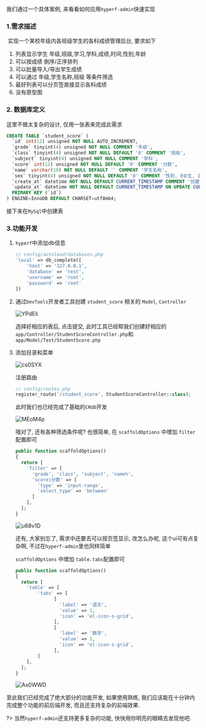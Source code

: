 我们通过一个具体案例, 来看看如何应用`hyperf-admin`快速实现

### 1.需求描述

​	实现一个某校年级内各班级学生的各科成绩管理后台, 要求如下

1.  列表显示学生 年级,班级,学习,学科,成绩,时间,性别,年龄
2.  可以按成绩 倒序/正序排列
3.  可以批量导入/导出学生成绩
4.  可以通过 年级,学生名称,班级 等条件筛选
5.  最好列表可以分页签直接显示各科成绩
6.  没有原型图

### 2. 数据库定义

这里不做太复杂的设计, 仅用一张表来完成此需求

```sql
CREATE TABLE `student_score` (
  `id` int(12) unsigned NOT NULL AUTO_INCREMENT,
  `grade` tinyint(4) unsigned NOT NULL COMMENT '年级',
  `class` tinyint(4) unsigned NOT NULL DEFAULT '0' COMMENT '班级',
  `subject` tinyint(4) unsigned NOT NULL COMMENT '学科',
  `score` int(12) unsigned NOT NULL DEFAULT '0' COMMENT '分数',
  `name` varchar(10) NOT NULL DEFAULT '' COMMENT '学生名称',
  `sex` tinyint(4) unsigned NOT NULL DEFAULT '0' COMMENT '性别, 0女生, 1男生',
  `create_at` datetime NOT NULL DEFAULT CURRENT_TIMESTAMP COMMENT '创建时间',
  `update_at` datetime NOT NULL DEFAULT CURRENT_TIMESTAMP ON UPDATE CURRENT_TIMESTAMP COMMENT '更新时间',
  PRIMARY KEY (`id`)
) ENGINE=InnoDB DEFAULT CHARSET=utf8mb4;
```

接下来在`MySql`中创建表

### 3.功能开发

1.  `hyperf`中添加db信息

    ```php
    // config/autoload/databases.php
    'local' => db_complete([
        'host' => '127.0.0.1',
        'database' => 'test',
        'username' => 'root',
        'password' => 'root'
    ])
    ```

2.  通过`DevTools`开发者工具创建 `student_score` 相关的 `Model`, `Controller`

    ![YPdEli](https://gitee.com/daodao97/asset/raw/master/uPic/YPdEli.png)

    选择好相应的表后, 点击提交, 此时工具已经帮我们创建好相应的`app/Controller/StudentScoreController.php`和`app/Model/Test/StudentScore.php`

3.  添加目录和菜单

    ![cs0SYX](https://gitee.com/daodao97/asset/raw/master/uPic/cs0SYX.png)

    注册路由

    ```php
    // config/routes.php
    register_route('/student_score', StudentScoreController::class);
    ```

    此时我们也已经完成了基础的`CRUD`开发

    ![MEoM4p](https://gitee.com/daodao97/asset/raw/master/uPic/MEoM4p.png)

    哦对了, 还有各种筛选条件呢? 也很简单, 在 `scaffoldOptions` 中增加 `filter`配置即可

    ```php
    public function scaffoldOptions()
    {
      return [
        'filter' => [
          'grade', 'class', 'subject', 'name%',
          'score|分数' => [
            'type' => 'input-range',
            'select_type' => 'between'
          ]
        ],
      ];
    }
    ```

    ![u68v1D](https://gitee.com/daodao97/asset/raw/master/uPic/u68v1D.png)

    还有, 大家别忘了, 需求中还要去可以按页签显示, 改怎么办呢, 这个ui可有点复杂啊, 不过在`hyperf-admin`里也同样简单

     `scaffoldOptions` 中增加 `table.tabs`配置即可

    ```php
    public function scaffoldOptions()
    {
      return [
        'table' => [
          	'tabs' => [
                  [
                    'label' => '语文',
                    'value' => 1,
                    'icon' => 'el-icon-s-grid',
                  ],
                  [
                    'label' => '数学',
                    'value' => 2,
                    'icon' => 'el-icon-s-grid',
                  ],
            ]
        ],
      ];
    }
    ```

    ![Ax0WWD](https://gitee.com/daodao97/asset/raw/master/uPic/Ax0WWD.png)

至此我们已经完成了绝大部分的功能开发, 如果使用熟练, 我们应该能在十分钟内完成整个功能的前后端开发, 而且还支持复杂的前端效果.

?> 当然`hyperf-admin`还支持更多复杂的功能, 快快用你明亮的眼睛去发现他吧.
